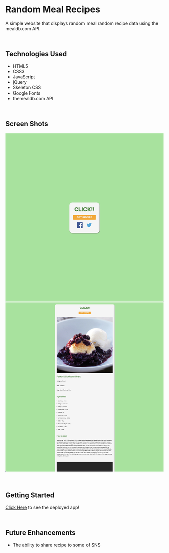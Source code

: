 # **Random Meal Recipes**

A simple website that displays random meal random recipe data using the mealdb.com API.

<br>

## Technologies Used
- HTML5
- CSS3
- JavaScript
- jQuery
- Skeleton CSS
- Google Fonts
- themealdb.com API

<br>

## Screen Shots
![alt text](/./image/readme-1.png)
![alt text](/./image/readme-2.png)


<br>


## Getting Started
<a href="https://platosw.github.io/GA-firstProject/">Click Here</a> to see the deployed app!


<br>


## Future Enhancements
- The ability to share recipe to some of SNS
